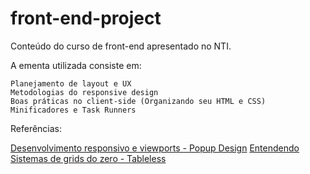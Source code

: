 # front-end-project
Conteúdo do curso de front-end apresentado no NTI.

A ementa utilizada consiste em:

	Planejamento de layout e UX
	Metodologias do responsive design
	Boas práticas no client-side (Organizando seu HTML e CSS)
	Minificadores e Task Runners

Referências:

[Desenvolvimento responsivo e viewports - Popup Design](http://blog.popupdesign.com.br/desenvolvimento-responsivo-e-viewport/)
[Entendendo Sistemas de grids do zero - Tableless](http://tableless.com.br/entendendo-sistemas-de-grid-css-do-zero/)
